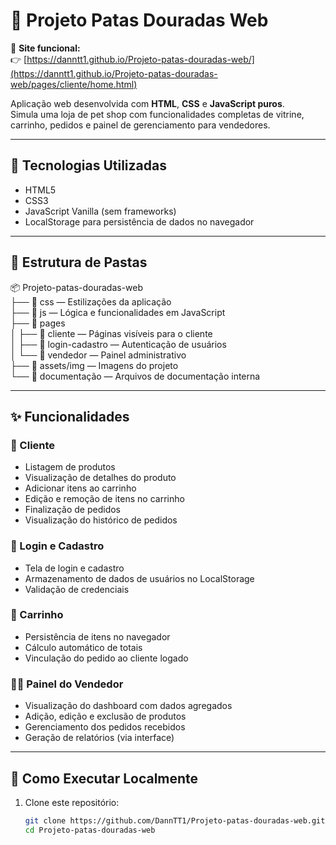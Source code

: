 # 🐾 Projeto Patas Douradas Web

🎯 **Site funcional:**  
👉 [https://danntt1.github.io/Projeto-patas-douradas-web/](https://danntt1.github.io/Projeto-patas-douradas-web/pages/cliente/home.html)

Aplicação web desenvolvida com **HTML**, **CSS** e **JavaScript puros**.  
Simula uma loja de pet shop com funcionalidades completas de vitrine, carrinho, pedidos e painel de gerenciamento para vendedores.

---

## 🚀 Tecnologias Utilizadas

- HTML5
- CSS3
- JavaScript Vanilla (sem frameworks)
- LocalStorage para persistência de dados no navegador

---

## 📁 Estrutura de Pastas

📦 Projeto-patas-douradas-web  
├── 📁 css — Estilizações da aplicação  
├── 📁 js — Lógica e funcionalidades em JavaScript  
├── 📁 pages  
│   ├── 📁 cliente — Páginas visíveis para o cliente  
│   ├── 📁 login-cadastro — Autenticação de usuários  
│   └── 📁 vendedor — Painel administrativo  
├── 📁 assets/img — Imagens do projeto  
└── 📁 documentação — Arquivos de documentação interna

---

## ✨ Funcionalidades

### 👤 Cliente
- Listagem de produtos
- Visualização de detalhes do produto
- Adicionar itens ao carrinho
- Edição e remoção de itens no carrinho
- Finalização de pedidos
- Visualização do histórico de pedidos

### 🔐 Login e Cadastro
- Tela de login e cadastro
- Armazenamento de dados de usuários no LocalStorage
- Validação de credenciais

### 🛒 Carrinho
- Persistência de itens no navegador
- Cálculo automático de totais
- Vinculação do pedido ao cliente logado

### 🧑‍💼 Painel do Vendedor
- Visualização do dashboard com dados agregados
- Adição, edição e exclusão de produtos
- Gerenciamento dos pedidos recebidos
- Geração de relatórios (via interface)

---

## 🧪 Como Executar Localmente

1. Clone este repositório:
   ```bash
   git clone https://github.com/DannTT1/Projeto-patas-douradas-web.git
   cd Projeto-patas-douradas-web

